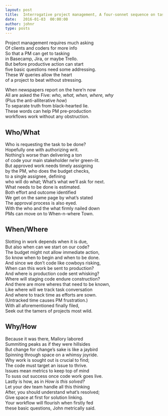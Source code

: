 ```yaml
---
layout: post
title:  Interrogative project management, A four-sonnet sequence on task-level discovery
date:   2016-01-03  00:00:00
author: johnr
type: posts
---
```


Project management requires much asking  
Of clients and coders for more info  
So that a PM can get to tasking  
in Basecamp, Jira, or maybe Trello.  
But before productive action can start  
five basic questions need some addressing.  
These _W_ queries allow the heart  
of a project to beat without stressing.  

When newspapers report on the here’n now  
All are asked the Five: _who, what, when, where, why_  
(Plus the anti-alliterative _how_)  
To separate truth from black-hearted lie.  
These words can help PM pre-production  
workflows work without any obstruction.  

## Who/What
Who is requesting the task to be done?  
Hopefully one with authorizing writ.  
Nothing’s worse than delivering a ton  
of code your main stakeholder ne’er green-lit.  
But approved work needs timely assigning  
by the PM, who does the budget checks,  
to a single assignee, defining  
who will do what; What’s what we’ll ask for next.  
What needs to be done is estimated.  
Both effort and outcome identified  
We get on the same page by what’s stated  
The approval process is also eyed.  
With the who and the what firmly nailed down  
PMs can move on to When-n-where Town.  

## When/Where
Slotting in work depends when it is due,  
But also when can we start on our code?  
The budget might not allow immediate action,  
So know when to begin and when to be done.  
And since we don’t code like cowboys risking,  
When can this work be sent to production?  
And where is production code sent whisking?  
Where will staging code endure construction?  
And there are more wheres that need to be known,  
Like where will we track task conversation  
And where to track time as efforts are sown.  
(Untracked time causes PM frustration.)  
With all aforementioned finally filed,  
Seek out the tamers of projects most wild.  

## Why/How
Because it was there, Mallory labored  
Summiting peaks as if they were hillsides  
But change for change’s sake is like a jaybird  
Spinning through space on a whimsy joyride.  
Why work is sought out is crucial to find;  
The code must target an issue to thrive.  
Issues mean metrics to keep top of mind  
To suss out success once code work goes live.  
Lastly is how, as in _How is this solved?_  
Let your dev team handle all this thinking  
After, you should understand what’s resolved;  
Give space at first for solution linking.  
Your workflow will flourish when firstly fed  
these basic questions, John metrically said.
